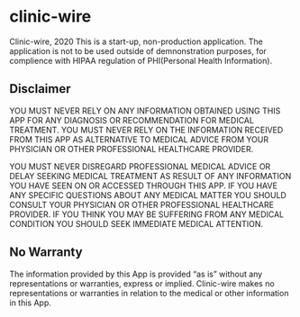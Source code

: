 # clinic-wire

Clinic-wire, 2020
This is a start-up, non-production application. The application is not to be used outside of demnonstration purposes,
for complience with HIPAA regulation of PHI(Personal Health Information).

## Disclaimer

YOU MUST NEVER RELY ON ANY INFORMATION OBTAINED USING THIS APP FOR ANY DIAGNOSIS OR RECOMMENDATION FOR MEDICAL TREATMENT.
YOU MUST NEVER RELY ON THE INFORMATION RECEIVED FROM THIS APP AS ALTERNATIVE
TO MEDICAL ADVICE FROM YOUR PHYSICIAN OR OTHER PROFESSIONAL HEALTHCARE PROVIDER.

YOU MUST NEVER DISREGARD PROFESSIONAL MEDICAL ADVICE OR DELAY SEEKING MEDICAL TREATMENT
AS RESULT OF ANY INFORMATION YOU HAVE SEEN ON OR ACCESSED THROUGH THIS APP.
IF YOU HAVE ANY SPECIFIC QUESTIONS ABOUT ANY MEDICAL MATTER YOU SHOULD CONSULT YOUR PHYSICIAN
OR OTHER PROFESSIONAL HEALTHCARE PROVIDER. IF YOU THINK YOU MAY BE SUFFERING FROM ANY MEDICAL
CONDITION YOU SHOULD SEEK IMMEDIATE MEDICAL ATTENTION.

## No Warranty

The information provided by this App is provided “as is” without any representations or warranties, express or implied. Clinic-wire makes no representations or warranties in relation to the medical or other information in this App.
